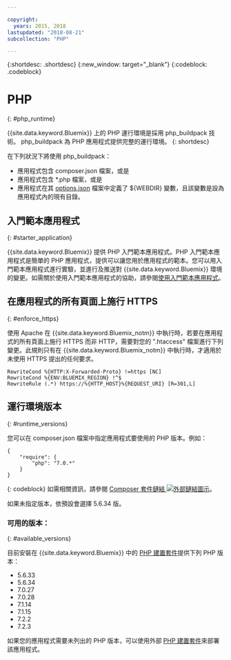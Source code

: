 ```yaml
---

copyright:
  years: 2015, 2018
lastupdated: "2018-08-21"
subcollection: "PHP"

---
```


{:shortdesc: .shortdesc}
{:new_window: target="_blank"}
{:codeblock: .codeblock}

# PHP
{: #php_runtime}

{{site.data.keyword.Bluemix}} 上的 PHP 運行環境是採用 php_buildpack 技術。
php_buildpack 為 PHP 應用程式提供完整的運行環境。
{: shortdesc}

在下列狀況下將使用 php_buildpack：
* 應用程式包含 composer.json 檔案，或是
* 應用程式包含 *.php 檔案，或是
* 應用程式在其 [options.json](https://docs.cloudfoundry.org/buildpacks/php/gsg-php-config.html) 檔案中定義了 ${WEBDIR} 變數，且該變數是設為應用程式內的現有目錄。

## 入門範本應用程式
{: #starter_application}

{{site.data.keyword.Bluemix}} 提供 PHP 入門範本應用程式。PHP 入門範本應用程式是簡單的 PHP 應用程式，提供可以讓您用於應用程式的範本。您可以用入門範本應用程式進行實驗，並進行及推送對 {{site.data.keyword.Bluemix}} 環境的變更。如需關於使用入門範本應用程式的協助，請參閱[使用入門範本應用程式](docs/runtimes-common/starter_app_usage.html)。

## 在應用程式的所有頁面上施行 HTTPS
{: #enforce_https}

使用 Apache 在 {{site.data.keyword.Bluemix_notm}} 中執行時，若要在應用程式的所有頁面上施行 HTTPS 而非 HTTP，需要對您的 ".htaccess" 檔案進行下列變更。此規則只有在 {{site.data.keyword.Bluemix_notm}} 中執行時，才適用於未使用 HTTPS 提出的任何要求。

```
RewriteCond %{HTTP:X-Forwarded-Proto} !=https [NC]
RewriteCond %{ENV:BLUEMIX_REGION} !^$
RewriteRule (.*) https://%{HTTP_HOST}%{REQUEST_URI} [R=301,L]
```

## 運行環境版本
{: #runtime_versions}

您可以在 composer.json 檔案中指定應用程式要使用的 PHP 版本。例如：

```
{
    "require": {
        "php": "7.0.*"
    }
}
```
{: codeblock}
如需相關資訊，請參閱 [Composer 套件鏈結 ![外部鏈結圖示](../../icons/launch-glyph.svg "外部鏈結圖示")](https://getcomposer.org/doc/04-schema.md#package-links)。



如果未指定版本，依預設會選擇 5.6.34 版。

### 可用的版本：
{: #available_versions}

目前安裝在 {{site.data.keyword.Bluemix}} 中的 [PHP 建置套件](https://github.com/cloudfoundry/php-buildpack/releases/tag/v4.3.51)提供下列 PHP 版本：

* 5.6.33
* 5.6.34
* 7.0.27
* 7.0.28
* 7.1.14
* 7.1.15
* 7.2.2
* 7.2.3

如果您的應用程式需要未列出的 PHP 版本，可以使用外部 [PHP 建置套件](https://github.com/cloudfoundry/php-buildpack.git)來部署該應用程式。
